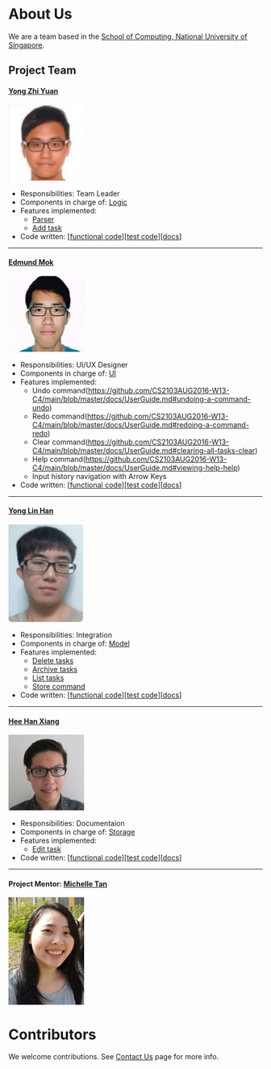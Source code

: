 # About Us

We are a team based in the [School of Computing, National University of Singapore](http://www.comp.nus.edu.sg).

## Project Team

#### [Yong Zhi Yuan](https://github.com/Zhiyuan-Amos) <br>
<img src="images/YZY.png" width="150"><br>
* Responsibilities: Team Leader <br>
* Components in charge of: [Logic](https://github.com/CS2103AUG2016-W13-C4/main/blob/master/docs/DeveloperGuide.md#logic-component) <br>
* Features implemented: <br>
   * [Parser](https://github.com/CS2103AUG2016-W13-C4/main/blob/master/docs/DeveloperGuide.md#logic-component) <br>
   * [Add task](https://github.com/CS2103AUG2016-W13-C4/main/blob/master/docs/UserGuide.md#adding-a-task-add) <br>
* Code written: [[functional code](../collated/main/A0139655U.md)][[test code](../collated/test/A0139655U.md)][[docs](../collated/docs/A0139655U.md)] <br>

-----

#### [Edmund Mok](https://github.com/edmundmok)
<img src="images/EM.png" width="150"><br>
* Responsibilities: UI/UX Designer
* Components in charge of: [UI](https://github.com/CS2103AUG2016-W13-C4/main/blob/master/docs/DeveloperGuide.md#ui-component)
* Features implemented:
  * Undo command(https://github.com/CS2103AUG2016-W13-C4/main/blob/master/docs/UserGuide.md#undoing-a-command-undo) <br>
  * Redo command(https://github.com/CS2103AUG2016-W13-C4/main/blob/master/docs/UserGuide.md#redoing-a-command-redo) <br>
  * Clear command(https://github.com/CS2103AUG2016-W13-C4/main/blob/master/docs/UserGuide.md#clearing-all-tasks-clear) <br>
  * Help command(https://github.com/CS2103AUG2016-W13-C4/main/blob/master/docs/UserGuide.md#viewing-help-help) <br>
  * Input history navigation with Arrow Keys
* Code written: [[functional code](https://github.com/CS2103AUG2016-W13-C4/main/blob/master/collated/main/A0093960X.md)][[test code](https://github.com/CS2103AUG2016-W13-C4/main/blob/master/collated/test/A0093960X.md)][[docs](../collated/docs/A0139655U.md)] <br>

-----

#### [Yong Lin Han](https://github.com/ylhlh) 
<img src="images/YLH.png" width="150"><br>
* Responsibilities: Integration <br>
* Components in charge of: [Model](https://github.com/CS2103AUG2016-W13-C4/main/blob/master/docs/DeveloperGuide.md#model-component) <br>
* Features implemented: <br>
   * [Delete tasks](https://github.com/CS2103AUG2016-W13-C4/main/blob/master/docs/UserGuide.md#deleting-a-task-delete)
   * [Archive tasks](https://github.com/CS2103AUG2016-W13-C4/main/blob/master/docs/UserGuide.md#archiving-a-task-done)
   * [List tasks](https://github.com/CS2103AUG2016-W13-C4/main/blob/master/docs/UserGuide.md#listing-tasks-list)
   * [Store command](https://github.com/CS2103AUG2016-W13-C4/main/blob/master/docs/UserGuide.md#changing-storage-location-store)
* Code written: [[functional code](../collated/main/A0139498J.md)][[test code](../collated/test/A0139498J.md)][[docs](../collated/docs/A0139498J.md)] <br>


-----

#### [Hee Han Xiang](https://github.com/fisherhx)
<img src="images/HHX.png" width="150"><br>
* Responsibilities: Documentaion <br>
* Components in charge of: [Storage](https://github.com/CS2103AUG2016-W13-C4/main/blob/master/docs/DeveloperGuide.md#storage-component) <br>
* Features implemented: <br>
   * [Edit task](https://github.com/CS2103AUG2016-W13-C4/main/blob/master/docs/UserGuide.md#editing-a-task-edit) <br>
* Code written: [[functional code](../collated/main/A0139552B.md)][[test code](../collated/test/A0139552B.md)][[docs](../collated/docs/A0139552B.md)] <br>

-----

#### Project Mentor: [Michelle Tan](https://github.com/michelletan)
<img src="images/Michelle_Tan.jpg" width="150"><br>

# Contributors

We welcome contributions. See [Contact Us](ContactUs.md) page for more info.
